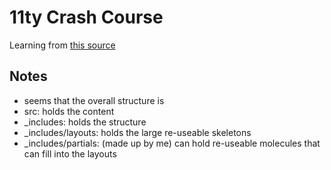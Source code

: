 # 11ty Crash Course

Learning from [this source](https://www.youtube.com/watch?v=uzM5lETc6Sg)

## Notes

- seems that the overall structure is
- src: holds the content
- \_includes: holds the structure
- \_includes/layouts: holds the large re-useable skeletons
- \_includes/partials: (made up by me) can hold re-useable molecules that can fill into the layouts
